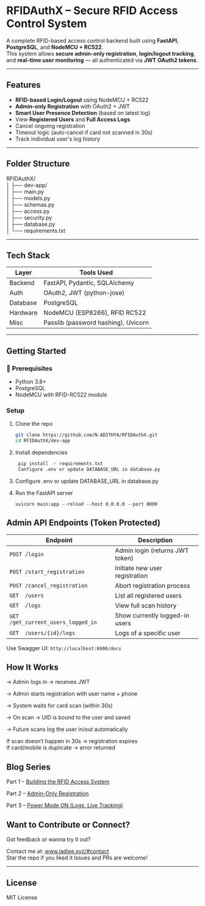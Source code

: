 #  RFIDAuthX – Secure RFID Access Control System

A complete RFID-based access control backend built using **FastAPI**, **PostgreSQL**, and **NodeMCU + RC522**.  
This system allows **secure admin-only registration**, **login/logout tracking**, and **real-time user monitoring** — all authenticated via **JWT OAuth2 tokens**.



---

##  Features

- **RFID-based Login/Logout** using NodeMCU + RC522
-  **Admin-only Registration** with OAuth2 + JWT
-  **Smart User Presence Detection** (based on latest log)
-  View **Registered Users** and **Full Access Logs**
-  Cancel ongoing registration
-  Timeout logic (auto-cancel if card not scanned in 30s)
-  Track individual user's log history

---

##  Folder Structure

RFIDAuthX/<br/>
│
├── dev-app/ <br/>
│ ├── main.py<br/>
│     ├── models.py<br/>
│     ├── schemas.py<br/>
│     ├── access.py<br/>
│     ├── security.py<br/>
│     ├── database.py<br/>
│     └── requirements.txt<br/>


---

##  Tech Stack

| Layer        | Tools Used                         |
|--------------|------------------------------------|
| Backend      | FastAPI, Pydantic, SQLAlchemy      |
| Auth         | OAuth2, JWT (python-jose)          |
| Database     | PostgreSQL                         |
| Hardware     | NodeMCU (ESP8266), RFID RC522      |
| Misc         | Passlib (password hashing), Uvicorn|

---

##  Getting Started

### 🔧 Prerequisites
- Python 3.8+
- PostgreSQL
- NodeMCU with RFID-RC522 module

###  Setup

1. Clone the repo  
   ```bash
   git clone https://github.com/N-ADITHYA/RFIDAuthX.git
   cd RFIDAuthX/dev-app
   ```
2. Install dependencies
   ```bash
    pip install -r requirements.txt
    Configure .env or update DATABASE_URL in database.py
   ```
3. Configure .env or update DATABASE_URL in database.py

   
4. Run the FastAPI server
    ```
    uvicorn main:app --reload --host 0.0.0.0 --port 8000
    ```

 ## Admin API Endpoints (Token Protected)
 | Endpoint                            | Description                     |
| ----------------------------------- | ------------------------------- |
| `POST /login`                       | Admin login (returns JWT token) |
| `POST /start_registration`          | Initiate new user registration  |
| `POST /cancel_registration`         | Abort registration process      |
| `GET  /users`                       | List all registered users       |
| `GET  /logs`                        | View full scan history          |
| `GET  /get_current_users_logged_in` | Show currently logged-in users  |
| `GET  /users/{id}/logs`             | Logs of a specific user         |


Use Swagger UI: ```http://localhost:8000/docs```

## How It Works
-> Admin logs in → receives JWT

-> Admin starts registration with user name + phone

-> System waits for card scan (within 30s)

-> On scan → UID is bound to the user and saved

-> Future scans log the user in/out automatically

If scan doesn’t happen in 30s → registration expires <br/>
If card/mobile is duplicate → error returned


## Blog Series
Part 1 – [Building the RFID Access System](https://rfid-tag.hashnode.dev/how-i-built-an-rfid-access-thing-using-nodemcu-and-fastapi?source=more_articles_bottom_blogs)

Part 2 – [Admin-Only Registration](https://rfid-tag.hashnode.dev/the-admin-powers-to-my-rfid-fastapi-system-is-here-part-2?source=more_articles_bottom_blogs)

Part 3 – [Power Mode ON (Logs, Live Tracking)](https://rfid-tag.hashnode.dev/part-3-of-my-rfid-system-has-got-some-cool-features)



 ## Want to Contribute or Connect?
Got feedback or wanna try it out?

 Contact me at: www.iadiee.xyz/#contact <br/>
 Star the repo if you liked it
 Issues and PRs are welcome!

---

 ## License
MIT License

